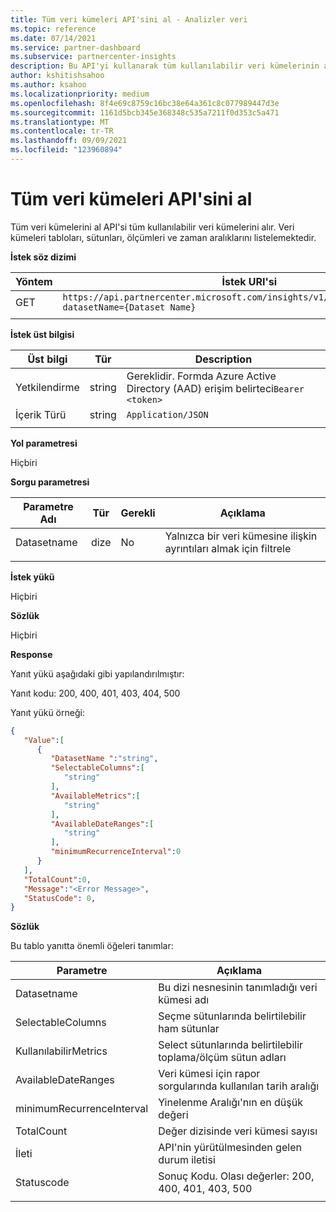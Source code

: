```yaml
---
title: Tüm veri kümeleri API'sini al - Analizler veri
ms.topic: reference
ms.date: 07/14/2021
ms.service: partner-dashboard
ms.subservice: partnercenter-insights
description: Bu API'yi kullanarak tüm kullanılabilir veri kümelerinin ayrıntılarını içgörüler İş Ortağı Merkezi alın.
author: kshitishsahoo
ms.author: ksahoo
ms.localizationpriority: medium
ms.openlocfilehash: 8f4e69c8759c16bc38e64a361c8c077989447d3e
ms.sourcegitcommit: 1161d5bcb345e368348c535a7211f0d353c5a471
ms.translationtype: MT
ms.contentlocale: tr-TR
ms.lasthandoff: 09/09/2021
ms.locfileid: "123960894"
---
```

# <a name="get-all-datasets-api"></a>Tüm veri kümeleri API'sini al

Tüm veri kümelerini al API'si tüm kullanılabilir veri kümelerini alır. Veri kümeleri tabloları, sütunları, ölçümleri ve zaman aralıklarını listelemektedir.

**İstek söz dizimi**

|    Yöntem    |    İstek URI'si    |
|    ----    |    ----    |
|    GET    |    `https://api.partnercenter.microsoft.com/insights/v1/mpn/ScheduledDataset?datasetName={Dataset Name}`     |
|        |        |

**İstek üst bilgisi**

|    Üst bilgi    |    Tür    |    Description    |
|    ----    |    ----    |    ----    |
|    Yetkilendirme    |    string    |    Gereklidir. Formda Azure Active Directory (AAD) erişim belirteci`Bearer <token>`    |
|    İçerik Türü    |    string    |    `Application/JSON`    |
|        |        |        |

**Yol parametresi**

Hiçbiri

**Sorgu parametresi**

|    Parametre Adı    |    Tür    |    Gerekli    |    Açıklama    |
|    ----    |    ----    |    ----    |    ----    |
|    Datasetname    |    dize    |    No    |    Yalnızca bir veri kümesine ilişkin ayrıntıları almak için filtrele    |
|        |        |        |        |

**İstek yükü**

Hiçbiri

**Sözlük**

Hiçbiri

**Response**

Yanıt yükü aşağıdaki gibi yapılandırılmıştır:

Yanıt kodu: 200, 400, 401, 403, 404, 500

Yanıt yükü örneği:

```json
{ 
   "Value":[ 
      { 
         "DatasetName ":"string", 
         "SelectableColumns":[ 
            "string" 
         ], 
         "AvailableMetrics":[ 
            "string" 
         ], 
         "AvailableDateRanges":[ 
            "string" 
         ], 
         "minimumRecurrenceInterval":0 
      } 
   ], 
   "TotalCount":0, 
   "Message":"<Error Message>", 
   "StatusCode": 0, 
} 
```

**Sözlük**

Bu tablo yanıtta önemli öğeleri tanımlar:

|    Parametre    |    Açıklama    |
|    ----    |    ----    |
|    Datasetname     |    Bu dizi nesnesinin tanımladığı veri kümesi adı     |
|    SelectableColumns     |    Seçme sütunlarında belirtilebilir ham sütunlar     |
|    KullanılabilirMetrics     |    Select sütunlarında belirtilebilir toplama/ölçüm sütun adları     |
|    AvailableDateRanges     |    Veri kümesi için rapor sorgularında kullanılan tarih aralığı     |
|    minimumRecurrenceInterval     |    Yinelenme Aralığı'nın en düşük değeri     |
|    TotalCount     |    Değer dizisinde veri kümesi sayısı     |
|    İleti     |    API'nin yürütülmesinden gelen durum iletisi     |
|    Statuscode     |    Sonuç Kodu. Olası değerler: 200, 400, 401, 403, 500     |
|        |        |

